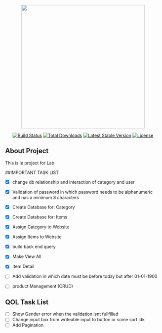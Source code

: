 <p align="center"><a href="https://laravel.com" target="_blank"><img src="https://raw.githubusercontent.com/laravel/art/master/logo-lockup/5%20SVG/2%20CMYK/1%20Full%20Color/laravel-logolockup-cmyk-red.svg" width="400"></a></p>

<p align="center">
<a href="https://travis-ci.org/laravel/framework"><img src="https://travis-ci.org/laravel/framework.svg" alt="Build Status"></a>
<a href="https://packagist.org/packages/laravel/framework"><img src="https://img.shields.io/packagist/dt/laravel/framework" alt="Total Downloads"></a>
<a href="https://packagist.org/packages/laravel/framework"><img src="https://img.shields.io/packagist/v/laravel/framework" alt="Latest Stable Version"></a>
<a href="https://packagist.org/packages/laravel/framework"><img src="https://img.shields.io/packagist/l/laravel/framework" alt="License"></a>
</p>

## About Project

This is le project for Lab 

##IMPORTANT TASK LIST
- [x] change db relationship and interaction of category and user
- [x] Validation of password in which password needs to be alphanumeric and has a minimum 8 characters
- [x] Create Database for: Category
- [x] Create Database for: Items
- [x] Assign Category to Website
- [x] Assign Items to Website
- [x] build back end query
- [x] Make View All
- [x] Item Detail
- [ ] Add validation in which date must be before today but after 01-01-1900
- [ ] product Management (CRUD)




## QOL Task List
- [ ] Show Gender error when the validation isnt fullfilled
- [ ] Change input box from writeable input to button or some sort idk 
- [ ] Add Pagination